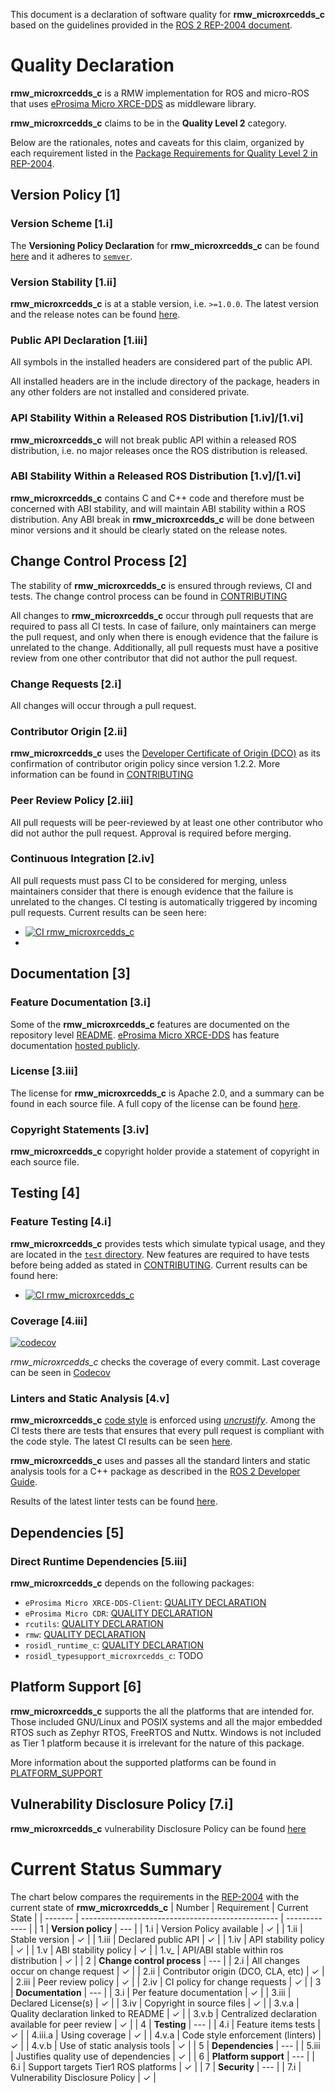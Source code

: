 This document is a declaration of software quality for **rmw_microxrcedds_c** based on the guidelines provided in the [ROS 2 REP-2004 document](https://www.ros.org/reps/rep-2004.html).

# Quality Declaration

**rmw_microxrcedds_c** is a RMW implementation for ROS and micro-ROS that uses [eProsima Micro XRCE-DDS](https://github.com/eProsima/Micro-XRCE-DDS) as middleware library.

**rmw_microxrcedds_c** claims to be in the **Quality Level 2** category.

Below are the rationales, notes and caveats for this claim, organized by each requirement listed in the [Package Requirements for Quality Level 2 in REP-2004](https://www.ros.org/reps/rep-2004.html#package-requirements).

## Version Policy [1]

### Version Scheme [1.i]

The **Versioning Policy Declaration** for **rmw_microxrcedds_c** can be found [here](VERSIONING.md) and it adheres to [`semver`](https://semver.org/).

### Version Stability [1.ii]

**rmw_microxrcedds_c** is at a stable version, i.e. `>=1.0.0`.
The latest version and the release notes can be found [here](https://github.com/micro-ROS/rmw-microxrcedds/releases).

### Public API Declaration [1.iii]

All symbols in the installed headers are considered part of the public API.

All installed headers are in the include directory of the package, headers in any other folders are not installed and considered private.

### API Stability Within a Released ROS Distribution [1.iv]/[1.vi]

**rmw_microxrcedds_c** will not break public API within a released ROS distribution, i.e. no major releases once the ROS distribution is released.

### ABI Stability Within a Released ROS Distribution [1.v]/[1.vi]

**rmw_microxrcedds_c**  contains C and C++ code and therefore must be concerned with ABI stability, and will maintain ABI stability within a ROS distribution.
Any ABI break in **rmw_microxrcedds_c** will be done between minor versions and it should be clearly stated on the release notes.

## Change Control Process [2]

The stability of **rmw_microxrcedds_c** is ensured through reviews, CI and tests.
The change control process can be found in [CONTRIBUTING](CONTRIBUTING.md)

All changes to **rmw_microxrcedds_c** occur through pull requests that are required to pass all CI tests.
In case of failure, only maintainers can merge the pull request, and only when there is enough evidence that the failure is unrelated to the change.
Additionally, all pull requests must have a positive review from one other contributor that did not author the pull request.

### Change Requests [2.i]

All changes will occur through a pull request.

### Contributor Origin [2.ii]

**rmw_microxrcedds_c** uses the [Developer Certificate of Origin (DCO)](https://developercertificate.org/) as its confirmation of contributor origin policy since version 1.2.2.
More information can be found in [CONTRIBUTING](CONTRIBUTING.md)

### Peer Review Policy [2.iii]

All pull requests will be peer-reviewed by at least one other contributor who did not author the pull request. Approval is required before merging.

### Continuous Integration [2.iv]

All pull requests must pass CI to be considered for merging, unless maintainers consider that there is enough evidence that the failure is unrelated to the changes.
CI testing is automatically triggered by incoming pull requests.
Current results can be seen here:

* [![CI rmw_microxrcedds_c](https://github.com/micro-ROS/rmw-microxrcedds/actions/workflows/ci.yml/badge.svg?branch=foxy&event=push)](https://github.com/micro-ROS/rmw-microxrcedds/actions/workflows/ci.yml)
* 
## Documentation [3]

### Feature Documentation [3.i]

Some of the **rmw_microxrcedds_c** features are documented on the repository level [README](../README.md).
[eProsima Micro XRCE-DDS](https://github.com/eProsima/Micro-XRCE-DDS) has feature documentation [hosted publicly](https://micro-xrce-dds.docs.eprosima.com/en/latest/).

### License [3.iii]

The license for **rmw_microxrcedds_c** is Apache 2.0, and a summary can be found in each source file.
A full copy of the license can be found [here](LICENSE).

### Copyright Statements [3.iv]

**rmw_microxrcedds_c** copyright holder provide a statement of copyright in each source file.

## Testing [4]

### Feature Testing [4.i]

**rmw_microxrcedds_c** provides tests which simulate typical usage, and they are located in the [`test` directory](test).
New features are required to have tests before being added as stated in [CONTRIBUTING](CONTRIBUTING.md).
Current results can be found here:

* [![CI rmw_microxrcedds_c](https://github.com/micro-ROS/rmw-microxrcedds/actions/workflows/ci.yml/badge.svg?branch=foxy&event=push)](https://github.com/micro-ROS/rmw-microxrcedds/actions/workflows/ci.yml)

### Coverage [4.iii]

[![codecov](https://codecov.io/gh/micro-ROS/rmw-microxrcedds/branch/foxy/graph/badge.svg?token=F7LUHZO0IV)](https://codecov.io/gh/micro-ROS/rmw-microxrcedds)


*rmw_microxrcedds_c* checks the coverage of every commit. Last coverage can be seen in [Codecov](https://app.codecov.io/gh/micro-ROS/rmw-microxrcedds/commits)

### Linters and Static Analysis [4.v]

**rmw_microxrcedds_c** [code style](https://github.com/eProsima/cpp-style) is enforced using [*uncrustify*](https://github.com/uncrustify/uncrustify).
Among the CI tests there are tests that ensures that every pull request is compliant with the code style.
The latest CI results can be seen [here](https://github.com/micro-ROS/rmw-microxrcedds/actions/workflows/ci.yml).

**rmw_microxrcedds_c** uses and passes all the standard linters and static analysis tools for a C++ package as described in the [ROS 2 Developer Guide](https://index.ros.org/doc/ros2/Contributing/Developer-Guide/#linters).

Results of the latest linter tests can be found [here](https://github.com/micro-ROS/rmw-microxrcedds/actions/workflows/ci.yml?query=branch%3Afoxy).

## Dependencies [5]

### Direct Runtime Dependencies [5.iii]

**rmw_microxrcedds_c**  depends on the following packages:
* `eProsima Micro XRCE-DDS-Client`: [QUALITY DECLARATION](https://github.com/eProsima/Micro-XRCE-DDS-Client/blob/master/QUALITY.md)
* `eProsima Micro CDR`: [QUALITY DECLARATION](https://github.com/eProsima/Micro-CDR/blob/master/QUALITY.md)
* `rcutils`: [QUALITY DECLARATION](https://github.com/ros2/rcutils/blob/master/QUALITY_DECLARATION.md)
* `rmw`: [QUALITY DECLARATION](https://github.com/ros2/rmw/blob/master/rmw/QUALITY_DECLARATION.md)
* `rosidl_runtime_c`: [QUALITY DECLARATION](https://github.com/ros2/rosidl/blob/master/rosidl_runtime_c/QUALITY_DECLARATION.md)
* `rosidl_typesupport_microxrcedds_c`: TODO

## Platform Support [6]

**rmw_microxrcedds_c** supports the all the platforms that are intended for. Those included GNU/Linux and POSIX systems and all the major embedded RTOS such as Zephyr RTOS, FreeRTOS and Nuttx. Windows is not included as Tier 1 platform because it is irrelevant for the nature of this package.

More information about the supported platforms can be found in [PLATFORM_SUPPORT](PLATFORM_SUPPORT.md)

## Vulnerability Disclosure Policy [7.i]

**rmw_microxrcedds_c** vulnerability Disclosure Policy can be found [here](https://github.com/eProsima/policies/blob/main/VULNERABILITY.md)

# Current Status Summary

The chart below compares the requirements in the [REP-2004](https://www.ros.org/reps/rep-2004.html#quality-level-comparison-chart) with the current state of **rmw_microxrcedds_c**
| Number  | Requirement                                       | Current State |
| ------- | ------------------------------------------------- | ------------- |
| 1       | **Version policy**                                | ---           |
| 1.i     | Version Policy available                          | ✓             |
| 1.ii    | Stable version                                    | ✓             |
| 1.iii   | Declared public API                               | ✓             |
| 1.iv    | API stability policy                              | ✓             |
| 1.v     | ABI stability policy                              | ✓             |
| 1.v_    | API/ABI stable within ros distribution            | ✓             |
| 2       | **Change control process**                        | ---           |
| 2.i     | All changes occur on change request               | ✓             |
| 2.ii    | Contributor origin (DCO, CLA, etc)                | ✓             |
| 2.iii   | Peer review policy                                | ✓             |
| 2.iv    | CI policy for change requests                     | ✓             |
| 3       | **Documentation**                                 | ---           |
| 3.i     | Per feature documentation                         | ✓             |
| 3.iii   | Declared License(s)                               | ✓             |
| 3.iv    | Copyright in source files                         | ✓             |
| 3.v.a   | Quality declaration linked to README              | ✓             |
| 3.v.b   | Centralized declaration available for peer review | ✓             |
| 4       | **Testing**                                       | ---           |
| 4.i     | Feature items tests                               | ✓             |
| 4.iii.a | Using coverage                                    | ✓             |
| 4.v.a   | Code style enforcement (linters)                  | ✓             |
| 4.v.b   | Use of static analysis tools                      | ✓             |
| 5       | **Dependencies**                                  | ---           |
| 5.iii   | Justifies quality use of dependencies             | ✓             |
| 6       | **Platform support**                              | ---           |
| 6.i     | Support targets Tier1 ROS platforms               | ✓             |
| 7       | **Security**                                      | ---           |
| 7.i     | Vulnerability Disclosure Policy                   | ✓             |